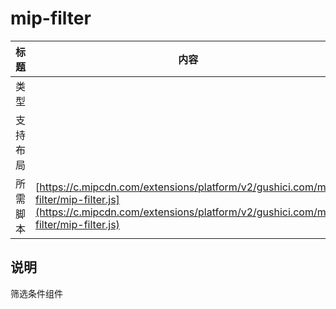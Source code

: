 # mip-filter

标题|内容
----|----
类型|
支持布局|
所需脚本| [https://c.mipcdn.com/extensions/platform/v2/gushici.com/mip-filter/mip-filter.js](https://c.mipcdn.com/extensions/platform/v2/gushici.com/mip-filter/mip-filter.js)

## 说明

筛选条件组件